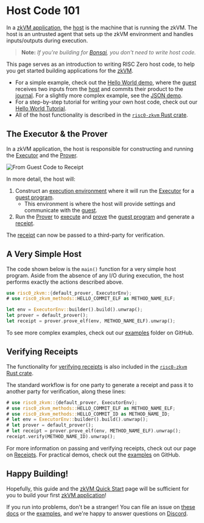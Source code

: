 # Host Code 101

In a [zkVM application], the [host] is the machine that is running the zkVM.
The host is an untrusted agent that sets up the zkVM environment and handles inputs/outputs during execution.

> **Note:** _If you're building for [Bonsai], you don't need to write host code._

This page serves as an introduction to writing RISC Zero host code, to help you get started building applications for the [zkVM].

- For a simple example, check out the [Hello World demo], where the [guest] receives two inputs from the [host] and commits their product to the [journal]. For a slightly more complex example, see the [JSON demo].
- For a step-by-step tutorial for writing your own host code, check out our [Hello World Tutorial].
- All of the host functionality is described in the [`risc0-zkvm` Rust crate].

## The Executor & the Prover

In a zkVM application, the host is responsible for constructing and running the [Executor] and the [Prover].

![From Guest Code to Receipt](/diagrams/from-rust-to-receipt.png)

In more detail, the host will:

1. Construct an [execution environment] where it will run the [Executor] for a [guest program].
   - This environment is where the host will provide settings and communicate with the [guest].
2. Run the [Prover] to [execute] and [prove] the [guest program] and generate a [receipt].

The [receipt] can now be passed to a third-party for verification.

## A Very Simple Host

The code shown below is the `main()` function for a very simple host program.
Aside from the absence of any I/O during execution, the host performs exactly the actions described above.

```rust
use risc0_zkvm::{default_prover, ExecutorEnv};
# use risc0_zkvm_methods::HELLO_COMMIT_ELF as METHOD_NAME_ELF;

let env = ExecutorEnv::builder().build().unwrap();
let prover = default_prover();
let receipt = prover.prove_elf(env, METHOD_NAME_ELF).unwrap();
```

To see more complex examples, check out our [examples] folder on GitHub.

## Verifying Receipts

The functionality for [verifying receipts] is also included in the [`risc0-zkvm` Rust crate].

The standard workflow is for one party to generate a receipt and pass it to another party for verification, along these lines:

```rust
# use risc0_zkvm::{default_prover, ExecutorEnv};
# use risc0_zkvm_methods::HELLO_COMMIT_ELF as METHOD_NAME_ELF;
# use risc0_zkvm_methods::HELLO_COMMIT_ID as METHOD_NAME_ID;
# let env = ExecutorEnv::builder().build().unwrap();
# let prover = default_prover();
# let receipt = prover.prove_elf(env, METHOD_NAME_ELF).unwrap();
receipt.verify(METHOD_NAME_ID).unwrap();
```

For more information on passing and verifying receipts, check out our page on [Receipts].
For practical demos, check out the [examples] on GitHub.

## Happy Building!

Hopefully, this guide and the [zkVM Quick Start] page will be sufficient for you to build your first [zkVM application]!

If you run into problems, don't be a stranger!
You can file an issue on [these docs] or the [examples], and we're happy to answer questions on [Discord].

[Bonsai]: ../../bonsai/bonsai-overview.md
[Discord]: https://discord.gg/risczero
[examples]: https://github.com/risc0/risc0/tree/release-0.19/examples
[execute]: /terminology#execute
[execution environment]: https://docs.rs/risc0-zkvm/latest/risc0_zkvm/struct.ExecutorEnv.html
[executor]: /terminology#executor
[guest]: /terminology#guest
[`guest` module]: https://docs.rs/risc0-zkvm/0.19/risc0_zkvm/guest
[guest program]: /terminology#guest-program
[Hello World demo]: https://github.com/risc0/risc0/tree/release-0.19/examples/hello-world
[Hello World Tutorial]: https://github.com/risc0/risc0/blob/release-0.19/examples/hello-world/tutorial
[host]: /terminology#host
[journal]: /terminology#journal
[JSON demo]: https://github.com/risc0/risc0/blob/release-0.19/examples/json/src/main.rs
[method]: /terminology#method
[prove]: /terminology#prove
[Prover]: /terminology#prover
[proves]: /terminology#validity-proof
[receipt]: /terminology#receipt
[Receipts]: receipts.md
[`risc0-zkvm` Rust crate]: https://docs.rs/risc0-zkvm
[these docs]: https://github.com/risc0/website
[verifies]: /terminology#verify
[verifying receipts]: https://docs.rs/risc0-zkvm/0.19/risc0_zkvm/struct.Receipt.html#method.verify
[zkVM Quick Start]: ../quickstart.md
[zkVM Overview]: ../zkvm_overview.md
[zkVM Application]: ../zkvm_overview.md
[zkVM]: ../zkvm_overview.md
